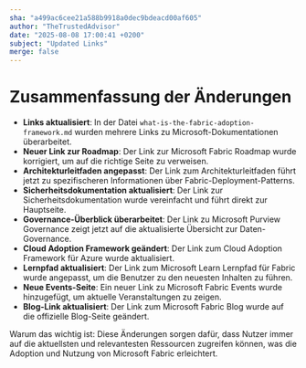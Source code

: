 ```yaml
---
sha: "a499ac6cee21a588b9918a0dec9bdeacd00af605"
author: "TheTrustedAdvisor"
date: "2025-08-08 17:00:41 +0200"
subject: "Updated Links"
merge: false
---
```


# Zusammenfassung der Änderungen

- **Links aktualisiert**: In der Datei `what-is-the-fabric-adoption-framework.md` wurden mehrere Links zu Microsoft-Dokumentationen überarbeitet.
- **Neuer Link zur Roadmap**: Der Link zur Microsoft Fabric Roadmap wurde korrigiert, um auf die richtige Seite zu verweisen.
- **Architekturleitfaden angepasst**: Der Link zum Architekturleitfaden führt jetzt zu spezifischeren Informationen über Fabric-Deployment-Patterns.
- **Sicherheitsdokumentation aktualisiert**: Der Link zur Sicherheitsdokumentation wurde vereinfacht und führt direkt zur Hauptseite.
- **Governance-Überblick überarbeitet**: Der Link zu Microsoft Purview Governance zeigt jetzt auf die aktualisierte Übersicht zur Daten-Governance.
- **Cloud Adoption Framework geändert**: Der Link zum Cloud Adoption Framework für Azure wurde aktualisiert.
- **Lernpfad aktualisiert**: Der Link zum Microsoft Learn Lernpfad für Fabric wurde angepasst, um die Benutzer zu den neuesten Inhalten zu führen.
- **Neue Events-Seite**: Ein neuer Link zu Microsoft Fabric Events wurde hinzugefügt, um aktuelle Veranstaltungen zu zeigen.
- **Blog-Link aktualisiert**: Der Link zum Microsoft Fabric Blog wurde auf die offizielle Blog-Seite geändert.
  
Warum das wichtig ist: Diese Änderungen sorgen dafür, dass Nutzer immer auf die aktuellsten und relevantesten Ressourcen zugreifen können, was die Adoption und Nutzung von Microsoft Fabric erleichtert.

